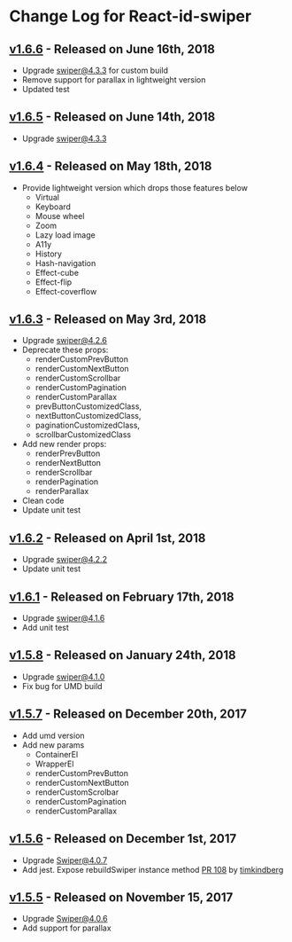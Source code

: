 # Change Log for React-id-swiper

## [v1.6.6](https://github.com/kidjp85/react-id-swiper/compare/1.6.6...1.6.5) - Released on June 16th, 2018
  * Upgrade swiper@4.3.3 for custom build
  * Remove support for parallax in lightweight version
  * Updated test

## [v1.6.5](https://github.com/kidjp85/react-id-swiper/compare/1.6.5...1.6.4) - Released on June 14th, 2018
  * Upgrade swiper@4.3.3

## [v1.6.4](https://github.com/kidjp85/react-id-swiper/compare/1.6.4...1.6.3) - Released on May 18th, 2018
  * Provide lightweight version which drops those features below
    - Virtual
    - Keyboard
    - Mouse wheel
    - Zoom
    - Lazy load image
    - A11y
    - History
    - Hash-navigation
    - Effect-cube
    - Effect-flip
    - Effect-coverflow


## [v1.6.3](https://github.com/kidjp85/react-id-swiper/compare/1.6.3...1.6.2) - Released on May 3rd, 2018
  * Upgrade swiper@4.2.6
  * Deprecate these props:
    - renderCustomPrevButton
    - renderCustomNextButton
    - renderCustomScrollbar
    - renderCustomPagination
    - renderCustomParallax
    - prevButtonCustomizedClass,
    - nextButtonCustomizedClass,
    - paginationCustomizedClass,
    - scrollbarCustomizedClass
  * Add new render props:
    - renderPrevButton
    - renderNextButton
    - renderScrollbar
    - renderPagination
    - renderParallax
  * Clean code
  * Update unit test

## [v1.6.2](https://github.com/kidjp85/react-id-swiper/compare/1.6.2...1.6.1) - Released on April 1st, 2018
  * Upgrade swiper@4.2.2
  * Update unit test

## [v1.6.1](https://github.com/kidjp85/react-id-swiper/compare/1.6.1...1.5.8) - Released on February 17th, 2018
  * Upgrade swiper@4.1.6
  * Add unit test
  
## [v1.5.8](https://github.com/kidjp85/react-id-swiper/compare/1.5.8...1.5.7) - Released on January 24th, 2018
  * Upgrade swiper@4.1.0
  * Fix bug for UMD build

## [v1.5.7](https://github.com/kidjp85/react-id-swiper/compare/1.5.7...1.5.6) - Released on December 20th, 2017
  * Add umd version
  * Add new params
    - ContainerEl
    - WrapperEl
    - renderCustomPrevButton
    - renderCustomNextButton
    - renderCustomScrolbar
    - renderCustomPagination
    - renderCustomParallax

## [v1.5.6](https://github.com/kidjp85/react-id-swiper/compare/1.5.6...1.5.5) - Released on December 1st, 2017
  * Upgrade Swiper@4.0.7
  * Add jest. Expose rebuildSwiper instance method [PR 108](https://github.com/kidjp85/react-id-swiper/pull/108) by [timkindberg](https://github.com/timkindberg)

## [v1.5.5](https://github.com/kidjp85/react-id-swiper/compare/1.5.5...1.5.4) - Released on November 15, 2017
  * Upgrade Swiper@4.0.6
  * Add support for parallax
